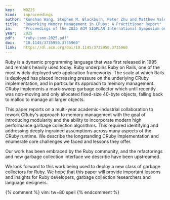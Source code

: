 ```yaml
---
key:    WBZ25
kind:   inproceedings
author: "Kunshan Wang, Stephen M. Blackburn, Peter Zhu and Matthew Valentine-House"
title:  "Reworking Memory Management in CRuby: A Practitioner Report"
in:     "Proceedings of the 2025 ACM SIGPLAN International Symposium on Memory Management (ISMM'25)"
year:   2025
pdf:    "ruby-ismm-2025.pdf"
doi:    "10.1145/3735950.3735960"
link:   https://dl.acm.org/doi/10.1145/3735950.3735960
---
```


Ruby is a dynamic programming language that was first released in 1995 and
remains heavily used today. Ruby underpins Ruby on Rails, one of the most widely
deployed web application frameworks. The scale at which Rails is deployed has
placed increasing pressure on the underlying CRuby implementation, and in
particular its approach to memory management. CRuby implements a mark-sweep
garbage collector which until recently was non-moving and only allocated
fixed-size 40-byte objects, falling back to malloc to manage all larger objects.

This paper reports on a multi-year academic-industrial collaboration to rework
CRuby's approach to memory management with the goal of introducing modularity
and the ability to incorporate modern high performance garbage collection
algorithms. This required identifying and addressing deeply ingrained
assumptions across many aspects of the CRuby runtime. We describe the
longstanding CRuby implementation and enumerate core challenges we faced and
lessons they offer.

Our work has been embraced by the Ruby community, and the refactorings and new
garbage collection interface we describe have been upstreamed.

We look forward to this work being used to deploy a new class of garbage
collectors for Ruby. We hope that this paper will provide important lessons and
insights for Ruby developers, garbage collection researchers and language
designers.

{% comment %}
vim: tw=80 spell
{% endcomment %}
